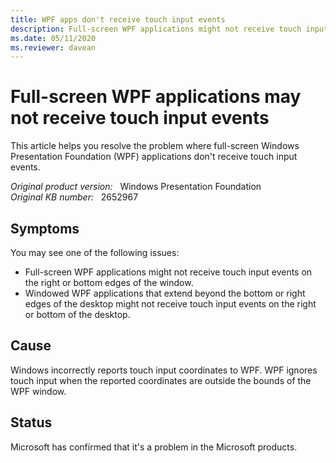```yaml
---
title: WPF apps don't receive touch input events
description: Full-screen WPF applications might not receive touch input events on the right or bottom edges of the window.
ms.date: 05/11/2020
ms.reviewer: davean
---
```

# Full-screen WPF applications may not receive touch input events

This article helps you resolve the problem where full-screen Windows Presentation Foundation (WPF) applications don't receive touch input events.

_Original product version:_ &nbsp; Windows Presentation Foundation  
_Original KB number:_ &nbsp; 2652967

## Symptoms

You may see one of the following issues:

- Full-screen WPF applications might not receive touch input events on the right or bottom edges of the window.
- Windowed WPF applications that extend beyond the bottom or right edges of the desktop might not receive touch input events on the right or bottom of the desktop.

## Cause

Windows incorrectly reports touch input coordinates to WPF. WPF ignores touch input when the reported coordinates are outside the bounds of the WPF window.

## Status

Microsoft has confirmed that it's a problem in the Microsoft products.
